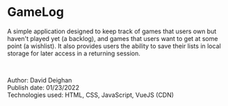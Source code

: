 # GameLog
A simple application designed to keep track of games that users own but haven't played yet (a backlog), and games that users want to get at some point (a wishlist). It also provides users the ability to save their lists in local storage for later access in a returning session.

<br>

Author: David Deighan<br>
Publish date: 01/23/2022<br>
Technologies used: HTML, CSS, JavaScript, VueJS (CDN)<br>

